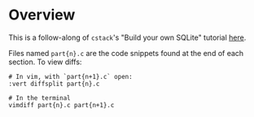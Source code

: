 # Overview

This is a follow-along of `cstack`'s "Build your own SQLite" tutorial [here](https://cstack.github.io/db_tutorial/). 

Files named `part{n}.c` are the code snippets found at the end of each section. To view diffs:

```
# In vim, with `part{n+1}.c` open:
:vert diffsplit part{n}.c

# In the terminal
vimdiff part{n}.c part{n+1}.c
```
